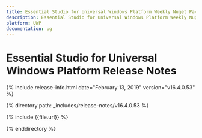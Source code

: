 ```yaml
---
title: Essential Studio for Universal Windows Platform Weekly Nuget Package Release Notes  
description: Essential Studio for Universal Windows Platform Weekly Nuget Package Release Notes  
platform: UWP
documentation: ug
---
```


# Essential Studio for Universal Windows Platform  Release Notes  

{% include release-info.html date="February 13, 2019"  version="v16.4.0.53" %} 


{% directory path: _includes/release-notes/v16.4.0.53 %}

{% include {{file.url}} %}

{% enddirectory %}